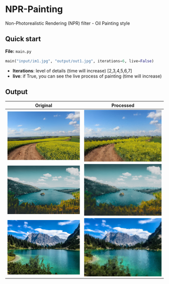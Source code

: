 # NPR-Painting
Non-Photorealistic Rendering (NPR) filter - Oil Painting style


## Quick start

**File:** ```main.py```

```python
main("input/im1.jpg", "output/out1.jpg", iterations=6, live=False)
```

- **Iterations**: level of details (time will increase) [2,3,4,5,6,7]
- **live**: if True, you can see the live process of painting (time will increase)


## Output


| Original | Processed |
|----------|-----------|
|  ![](input/im1.jpg)   |  ![](output/out1.jpg)    |
|  ![](input/time1.jpg)   |  ![](output/time1out.jpg)    |
|  ![](input/im12.jpg)   |  ![](output/out12.jpg)    |   